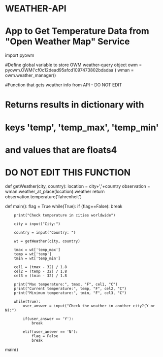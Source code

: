 # WEATHER-API
# App to Get Temperature Data from "Open Weather Map" Service
import pyowm

#Define global variable to store OWM weather-query object
owm = pyowm.OWM('cf0c12dead95afcd1097473802bdadaa')
wman = owm.weather_manager()

#Function that gets weather info from API - DO NOT EDIT
#  Returns results in dictionary with
#  keys 'temp', 'temp_max', 'temp_min'
#  and values that are floats4
#  DO NOT EDIT THIS FUNCTION
def getWeather(city, country):
    location = city+','+country
    observation = wman.weather_at_place(location).weather
    return observation.temperature('fahrenheit')

def main():
    flag = True
    while(True):
        if (flag==False):
            break

        print("Check temperature in cities worldwide")

        city = input("City:")

        country = input("Country: ")

        wt = getWeather(city, country)

        tmax = wt['temp_max']
        temp = wt['temp']
        tmin = wt['temp_min']

        cel1 = (tmax - 32) / 1.8
        cel2 = (temp - 32) / 1.8
        cel3 = (tmin - 32) / 1.8

        print("Max temperature:", tmax, "F", cel1, "C")
        print("Current temperature:", temp, "F", cel2, "C")
        print("Minimum temperature:", tmin, "F", cel3, "C")

        while(True):
            user_answer = input("Check the weather in another city?(Y or N):")

            if(user_answer == 'Y'):
                break

            elif(user_answer == 'N'):
                flag = False
                break
main()
